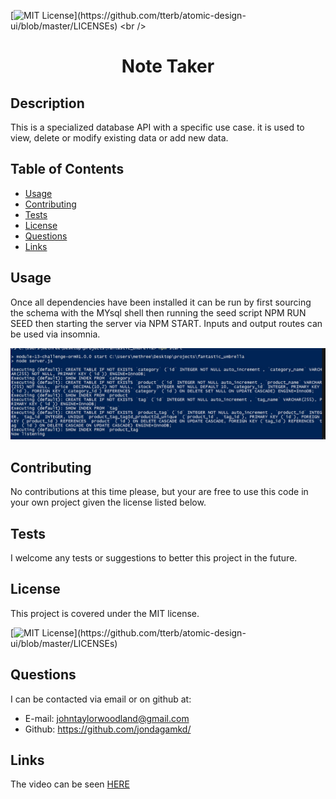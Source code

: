 [![MIT License](https://img.shields.io/apm/l/atomic-design-ui.svg?)](https://github.com/tterb/atomic-design-ui/blob/master/LICENSEs)
<br />
<p align="center">
  <h1 align="center">Note Taker</h1>
</p>

## Description 

This is a specialized database API with a specific use case. it is used to view, delete or modify existing data or add new data.

## Table of Contents

* [Usage](#usage)
* [Contributing](#contributing)
* [Tests](#tests)
* [License](#license)
* [Questions](#questions)
* [Links](#links)


## Usage 

Once all dependencies have been installed it can be run by first sourcing the schema with the MYsql shell then running the seed script NPM RUN SEED then starting the server via NPM START.  Inputs and output routes can be used via insomnia.

[![screenshot](./public/assets/img/umbrella.jpg)](https://watch.screencastify.com/v/uNhla4bSKT4VkMzCRSfg/)


## Contributing

No contributions at this time please, but your are free to use this code in your own project given the license listed below.


## Tests

I welcome any tests or suggestions to better this project in the future.


## License

This project is covered under the MIT license.

[![MIT License](https://img.shields.io/apm/l/atomic-design-ui.svg?)](https://github.com/tterb/atomic-design-ui/blob/master/LICENSEs)


## Questions

I can be contacted via email or on github at:

* E-mail: johntaylorwoodland@gmail.com
* Github: https://github.com/jondagamkd/

## Links

The video can be seen [HERE](https://watch.screencastify.com/v/uNhla4bSKT4VkMzCRSfg/)


